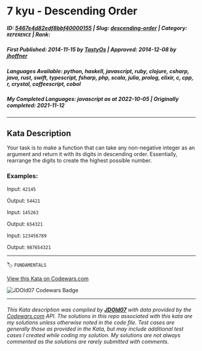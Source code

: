 # 7 kyu - Descending Order

##### **ID**: [5467e4d82edf8bbf40000155](https://www.codewars.com/kata/5467e4d82edf8bbf40000155) | **Slug**: [descending-order](https://www.codewars.com/kata/5467e4d82edf8bbf40000155) | **Category**: `REFERENCE` | **Rank**: <span style="color:white">7 kyu</span>

##### **First Published**: 2014-11-15 ***by*** [TastyOs](https://www.codewars.com/users/TastyOs) | **Approved**: 2014-12-08 ***by*** [jhoffner](https://www.codewars.com/users/jhoffner)

##### **Languages Available**: python, haskell, javascript, ruby, clojure, csharp, java, rust, swift, typescript, fsharp, php, scala, julia, prolog, elixir, c, cpp, r, crystal, coffeescript, cobol

##### **My Completed Languages**: javascript ***as at*** 2022-10-05 | **Originally completed**: 2021-11-12

---

## Kata Description


Your task is to make a function that can take any non-negative integer as an argument and return it with its digits in descending order. Essentially, rearrange the digits to create the highest possible number.





### Examples:



Input: `42145`

Output: `54421`



Input: `145263`

Output: `654321`



Input: `123456789`

Output: `987654321`





---


🏷 `FUNDAMENTALS`


[View this Kata on Codewars.com](https://www.codewars.com/kata/5467e4d82edf8bbf40000155)

![](https://www.codewars.com/users/jdold07/badges/large "JDOld07 Codewars Badge")

---

###### *This Kata description was compiled by [**JDOld07**](https://tpstech.dev) with data provided by the [Codewars.com](https://www.codewars.com) API.  The solutions in this repo associated with this kata are my solutions unless otherwise noted in the code file.  Test cases are generally those as provided in the Kata, but may include additional test cases I created while coding my solution.  My solutions are not always commented as the solutions are rarely submitted with comments.*
